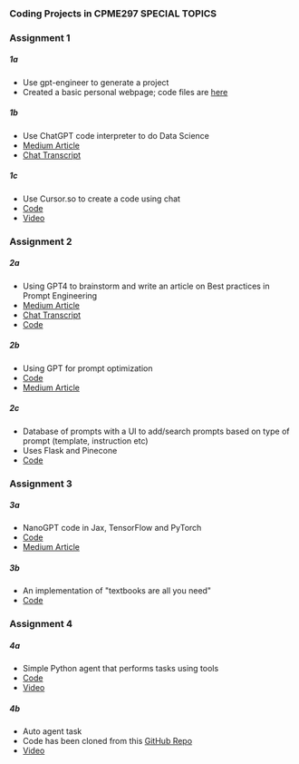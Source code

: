 ### Coding Projects in CPME297 SPECIAL TOPICS

### Assignment 1

##### 1a
- Use gpt-engineer to generate a project 
- Created a basic personal webpage; code files are [here](https://github.com/shernee/06_CMPE297/tree/main/Assignment1/gpt_engineer/projects/personal_page)

##### 1b
- Use ChatGPT code interpreter to do Data Science
- [Medium Article](https://medium.com/@neelearning93/using-chatgpts-code-interpreter-to-solve-a-data-science-problem-1b36736ad79f)
- [Chat Transcript](https://chat.openai.com/share/c065a96b-3c13-4dd9-b15c-40418f881f6a) 

##### 1c
- Use Cursor.so to create a code using chat
- [Code](https://github.com/shernee/06_CMPE297/tree/main/Assignment1/cursor_copilot/projects/python)
- [Video](https://drive.google.com/drive/u/0/folders/1Q7qRiP9lLFr2CRHC2-lyczKC1iibFQrP)

### Assignment 2

##### 2a
- Using GPT4 to brainstorm and write an article on Best practices in Prompt Engineering
- [Medium Article](https://medium.com/@neelearning93/mastering-the-art-of-communication-with-ai-a-deep-dive-into-prompt-engineering-cd07ab0fa42f)
- [Chat Transcript](https://chat.openai.com/share/efb6cb13-3312-4db2-ae41-3b28628cf06d)
- [Code](https://github.com/shernee/06_CMPE297/blob/main/Assignment2/Prompt_critic.ipynb)

##### 2b
- Using GPT for prompt optimization
- [Code](https://github.com/shernee/06_CMPE297/blob/main/Assignment2/Prompt_optimize.ipynb)
- [Medium Article](https://medium.com/@neelearning93/an-introduction-to-interactive-prompt-optimization-fa3ad9218f7)

##### 2c
- Database of prompts with a UI to add/search prompts based on type of prompt (template, instruction etc)
- Uses Flask and Pinecone
- [Code](https://github.com/shernee/06_CMPE297/blob/main/Assignment2/2c)

### Assignment 3

##### 3a
- NanoGPT code in Jax, TensorFlow and PyTorch
- [Code](https://github.com/shernee/06_CMPE297/blob/main/Assignment3/3a)
- [Medium Article](https://medium.com/@neelearning93/building-and-implementing-nanogpt-e2e2e653344e)

##### 3b
- An implementation of "textbooks are all you need"
- [Code](https://github.com/shernee/06_CMPE297/blob/main/Assignment3/3b/textbooks-are-all-you-need.ipynb)

### Assignment 4

##### 4a
- Simple Python agent that performs tasks using tools
- [Code](https://github.com/shernee/06_CMPE297/blob/main/Assignment4/4a)
- [Video](https://drive.google.com/file/d/1jbZVzP14IR_YJCqs4hOUt7wZJ4-Wte5U/view?usp=sharing)

##### 4b
- Auto agent task
- Code has been cloned from this [GitHub Repo](https://github.com/Link-AGI/AutoAgents)
- [Video](https://drive.google.com/file/d/1Mx-Lifq91YyYbATHY4HwkKSejzXNNprn/view?usp=drive_link)
